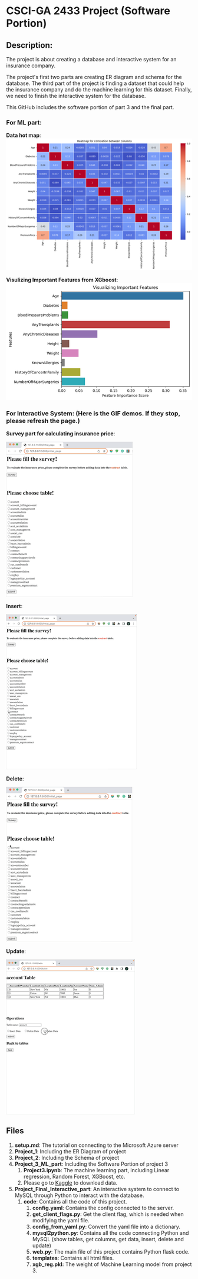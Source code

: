 # CSCI-GA 2433 Project (Software Portion)

## Description:
The project is about creating a database and interactive system for an insurance company. 

The project's first two parts are creating ER diagram and schema for the database. The third part of the project is finding a dataset that could help the insurance company and do the machine learning for this dataset. Finally, we need to finish the interactive system for the database.

This GitHub includes the software portion of part 3 and the final part.

### For ML part:
**Data hot map**:
![Image text](images/data_hotmap.png)

**Visulizing Important Features from XGboost**:
![Image text](images/model_xgboost.png)

### For Interactive System: (Here is the GIF demos. If they stop, please refresh the page.)

**Survey part for calculating insurance price**:

![image](https://github.com/JinqianPan/2433Project/blob/main/GIF/Survey.gif)

**Insert**:

![image](https://github.com/JinqianPan/2433Project/blob/main/GIF/Insert.gif)

**Delete**:

![image](https://github.com/JinqianPan/2433Project/blob/main/GIF/Delete.gif)

**Update**:

![image](https://github.com/JinqianPan/2433Project/blob/main/GIF/Update.gif)

## Files
1. **setup.md**: The tutorial on connecting to the Microsoft Azure server
2. **Project_1**: Including the ER Diagram of project
3. **Project_2**: Including the Schema of project
4. **Project_3_ML_part**: Including the Software Portion of project 3
    1. **Project3.ipynb**: The machine learning part, including Linear regression, Random Forest, XGBoost, etc.
    2. Please go to [Kaggle](https://www.kaggle.com/datasets/tejashvi14/medical-insurance-premium-prediction) to download data.
5. **Project_Final_Interactive_part**: An interactive system to connect to MySQL through Python to interact with the database.
    1. **code**: Contains all the code of this project.
        1) **config.yaml**: Contains the config connected to the server.
        2) **get_client_flags.py**: Get the client flag, which is needed when modifying the yaml file.
        3) **config_from_yaml.py**: Convert the yaml file into a dictionary.
        4) **mysql2python.py**: Contains all the code connecting Python and MySQL (show tables, get columns, get data, insert, delete and update)
        5) **web.py**: The main file of this project contains Python flask code.
        6) **templates**: Contains all html files.
        7) **xgb_reg.pkl:** The weight of Machine Learning model from project 3.